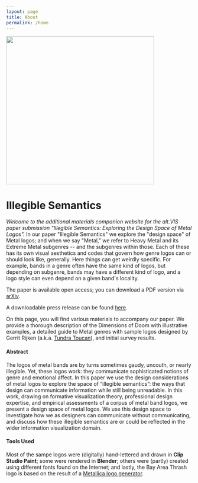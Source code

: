 ```yaml
---
layout: page
title: About
permalink: /home
---
```


<img width=400 src="\illegiblesemantics\assets\img\members\illegiblesemantics.jpg"/>

# Illegible Semantics
*Welcome to the additional materials companion website for the alt.VIS paper submission "Illegible Semantics: Exploring the Design Space of Metal Logos".*
In our paper "Illegible Semantics" we explore the "design space" of Metal logos; and when we say "Metal," we refer to Heavy Metal and its Extreme Metal subgenres -- and the subgenres within those. Each of these has its own visual aesthetics and codes that govern how genre logos can or should look like, generally. Here things can get weirdly specific. For example, bands in a genre often have the same kind of logos, but depending on subgenre, bands may have a different kind of logo, and a logo style can even depend on a given band's locality. 

The paper is available open access; you can download a PDF version via <a href="https://arxiv.org/pdf/2109.01688" target="_blank" rel="noopener"><span>arXiv</span></a>.


A downloadable press release can be found <a href="\assets\press\Illegible_Semantics_Press_Release.pdf" download>here</a>. 

<!--
<a id="raw-url" href="raw.githubusercontent.com/noeska/illegiblesemantics/assets/press/Illegible_Semantics_Press_Release.pdf">here</a>.
-->

On this page, you will find various materials to accompany our paper. We provide a thorough description of the Dimensions of Doom with illustrative examples, a detailed guide to Metal genres with sample logos designed by Gerrit Rijken (a.k.a. <a href="http://www.tundratoucan.com/" target="_blank" rel="noopener"><span>Tundra Toucan</span></a>), and initial survey results.

<!--
#### Authors
Gerrit Rijken, Rene Cutura, Frank Heyen, Michael Sedlmair, Michael Correll, Jason Dykes, and Noeska Smit.
-->

#### Abstract
The logos of metal bands are by turns sometimes gaudy, uncouth, or nearly illegible. Yet, these logos work: they communicate sophisticated notions of genre and emotional affect. In this paper we use the design considerations of metal logos to explore the space of “illegible semantics”: the ways that design can communicate information while still being unreadable. In this work, drawing on formative visualization theory, professional design expertise, and empirical assessments of a corpus of metal band logos, we present a design space of metal logos. We use this design space to investigate how we as designers can communicate without communicating, and discuss how these illegible semantics are or could be reflected in the wider information visualization domain.

####  Tools Used
Most of the sampe logos were (digitally) hand-lettered and drawn in **Clip Studio Paint**; some were rendered in **Blender**; others were (partly) created using different fonts found on the Internet; and lastly, the Bay Area Thrash logo is based on the result of a <a href="http://metallica.alwaysdata.net/" target="_blank" rel="noopener"><span>Metallica logo generator</span></a>.

